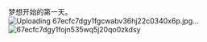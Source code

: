 梦想开始的第一天。
![Uploading 67ecfc7dgy1fgcwabv36hj22c0340x6p.jpg…]()
![67ecfc7dgy1fojn535wq5j20qo0zkdsy](https://github.com/user-attachments/assets/fc777614-80cb-4089-b400-12fa9301688d)
